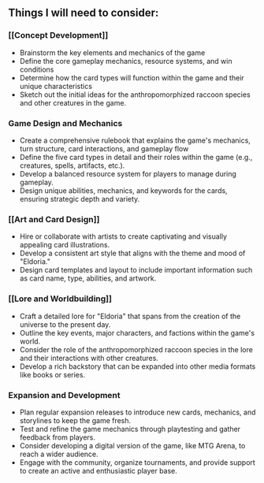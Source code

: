 ## Things I will need to consider:

### [[Concept Development]]
- Brainstorm the key elements and mechanics of the game
- Define the core gameplay mechanics, resource systems, and win conditions
- Determine how the card types will function within the game and their unique characteristics
- Sketch out the initial ideas for the anthropomorphized raccoon species and other creatures in the game.

### Game Design and Mechanics
- Create a comprehensive rulebook that explains the game's mechanics, turn structure, card interactions, and gameplay flow
- Define the five card types in detail and their roles within the game (e.g., creatures, spells, artifacts, etc.).
- Develop a balanced resource system for players to manage during gameplay.
- Design unique abilities, mechanics, and keywords for the cards, ensuring strategic depth and variety.

### [[Art and Card Design]]
- Hire or collaborate with artists to create captivating and visually appealing card illustrations.
- Develop a consistent art style that aligns with the theme and mood of "Eldoria."
- Design card templates and layout to include important information such as card name, type, abilities, and artwork.

### [[Lore and Worldbuilding]]
- Craft a detailed lore for "Eldoria" that spans from the creation of the universe to the present day.
- Outline the key events, major characters, and factions within the game's world.
- Consider the role of the anthropomorphized raccoon species in the lore and their interactions with other creatures.
- Develop a rich backstory that can be expanded into other media formats like books or series.

### Expansion and Development
- Plan regular expansion releases to introduce new cards, mechanics, and storylines to keep the game fresh.
- Test and refine the game mechanics through playtesting and gather feedback from players.
- Consider developing a digital version of the game, like MTG Arena, to reach a wider audience.
- Engage with the community, organize tournaments, and provide support to create an active and enthusiastic player base.